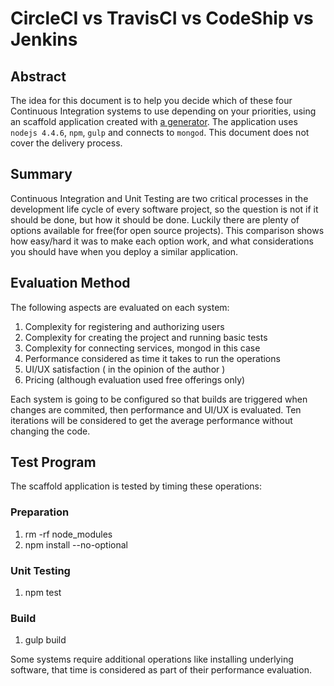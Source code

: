 # CircleCI vs TravisCI vs CodeShip vs Jenkins

## Abstract
The idea for this document is to help you decide which of these four Continuous Integration systems to use depending on
your priorities, using an scaffold application created with [a
generator](https://github.com/DaftMonk/generator-angular-fullstack). The application uses `nodejs 4.4.6`, `npm`, `gulp`
and connects to `mongod`. This document does not cover the delivery process.

## Summary
Continuous Integration and Unit Testing are two critical processes in the development life cycle of every software
project, so the question is not if it should be done, but how it should be done. Luckily there are plenty of options
available for free(for open source projects). This comparison shows how easy/hard it was to make each option work, and
what considerations you should have when you deploy a similar application.

## Evaluation Method
The following aspects are evaluated on each system:
1. Complexity for registering and authorizing users
2. Complexity for creating the project and running basic tests
3. Complexity for connecting services, mongod in this case
4. Performance considered as time it takes to run the operations
5. UI/UX satisfaction ( in the opinion of the author )
6. Pricing (although evaluation used free offerings only)

Each system is going to be configured so that builds are triggered when changes are commited, then performance and UI/UX is evaluated. Ten iterations will be considered to get the average performance without changing the code.

## Test Program
The scaffold application is tested by timing these operations:

### Preparation
1. rm -rf node_modules
2. npm install --no-optional

### Unit Testing
1. npm test

### Build
1. gulp build

Some systems require additional operations like installing underlying software, that time is considered as part of their performance evaluation.

##
